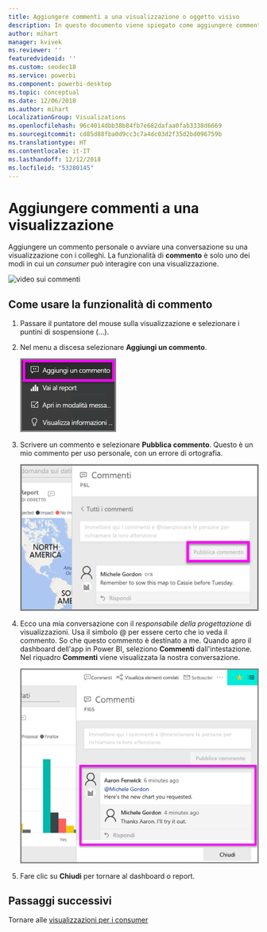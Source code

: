 ```yaml
---
title: Aggiungere commenti a una visualizzazione o oggetto visivo
description: In questo documento viene spiegato come aggiungere commenti a un oggetto visivo e come usare i commenti per conversazioni su un oggetto visivo.
author: mihart
manager: kvivek
ms.reviewer: ''
featuredvideoid: ''
ms.custom: seodec18
ms.service: powerbi
ms.component: powerbi-desktop
ms.topic: conceptual
ms.date: 12/06/2018
ms.author: mihart
LocalizationGroup: Visualizations
ms.openlocfilehash: 96c4014dbb38b84fb7e682dafaa0fab3338d6669
ms.sourcegitcommit: cd85d88fba0d9cc3c7a4dc03d2f35d2bd096759b
ms.translationtype: HT
ms.contentlocale: it-IT
ms.lasthandoff: 12/12/2018
ms.locfileid: "53280145"
---
```

# <a name="add-comments-to-a-visualization"></a>Aggiungere commenti a una visualizzazione
Aggiungere un commento personale o avviare una conversazione su una visualizzazione con i colleghi. La funzionalità di **commento** è solo uno dei modi in cui un *consumer* può interagire con una visualizzazione. 

![video sui commenti](media/end-user-comment/comment.gif)

## <a name="how-to-use-the-comment-feature"></a>Come usare la funzionalità di commento

1. Passare il puntatore del mouse sulla visualizzazione e selezionare i puntini di sospensione (...).    
2. Nel menu a discesa selezionare **Aggiungi un commento**.

    ![Aggiungi un commento è la prima scelta](media/end-user-comment/power-bi-comment.png)  

3.  Scrivere un commento e selezionare **Pubblica commento**. Questo è un mio commento per uso personale, con un errore di ortografia.

    ![Aggiungere un commento per uso personale](media/end-user-comment/power-bi-comment-self2.png)  

4. Ecco una mia conversazione con il *responsabile della progettazione* di visualizzazioni. Usa il simbolo @ per essere certo che io veda il commento. So che questo commento è destinato a me. Quando apro il dashboard dell'app in Power BI, seleziono **Commenti** dall'intestazione. Nel riquadro **Commenti** viene visualizzata la nostra conversazione. 

    ![Aggiungere la menzione in un commento](media/end-user-comment/power-bi-comment-mention.png)  


5. Fare clic su **Chiudi** per tornare al dashboard o report.

## <a name="next-steps"></a>Passaggi successivi
Tornare alle [visualizzazioni per i consumer](end-user-visualizations.md)    
<!--[Select a visualization to open a report](end-user-open-report.md)-->